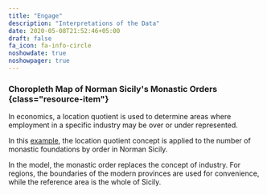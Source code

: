```yaml
---
title: "Engage"
description: "Interpretations of the Data"
date: 2020-05-08T21:52:46+05:00
draft: false
fa_icon: fa-info-circle
noshowdate: true
noshowpager: true
---
```


### Choropleth Map of Norman Sicily's Monastic Orders {class="resource-item"} ###

In economics, a location quotient is used to determine areas where employment in a specific industry may be over or under represented.

In this [example](http://www.normansicily.org/sicilian-monastic-orders-choropleth-map/), the location quotient concept is applied to the number of monastic foundations by order in Norman Sicily.

In the model, the monastic order replaces the concept of industry. For regions, the boundaries of the modern provinces are used for convenience, while the reference area is the whole of Sicily.
